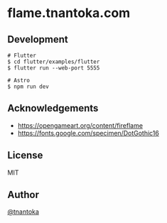 # flame.tnantoka.com

## Development

```
# Flutter
$ cd flutter/examples/flutter
$ flutter run --web-port 5555

# Astro
$ npm run dev
```

## Acknowledgements

- https://opengameart.org/content/fireflame
- https://fonts.google.com/specimen/DotGothic16

## License

MIT

## Author

[@tnantoka](https://twitter.com/tnantoka)
